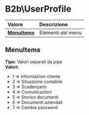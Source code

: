 # B2b\UserProfile

| Valore | Descrizione |
| :--- | :--- |
| [**MenuItems**](b2buserprofile.md#menuitems) | Elementi del menu |

## MenuItems

**Tipo:** Valori separati da pipe  
**Valori:**

* 1 =&gt; Informazioni cliente
* 2 =&gt; Situazione contabile
* 3 =&gt; Scadenzario
* 4 =&gt; Comunicazioni
* 5 =&gt; Storico documenti
* 6 =&gt; Documenti aziendali
* 7 =&gt; Cambia password
